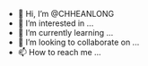 - 👋 Hi, I’m @CHHEANLONG
- 👀 I’m interested in ...
- 🌱 I’m currently learning ...
- 💞️ I’m looking to collaborate on ...
- 📫 How to reach me ...

<!---
CHHEANLONG/CHHEANLONG is a ✨ special ✨ repository because its `README.md` (this file) appears on your GitHub profile.
You can click the Preview link to take a look at your changes.
--->
